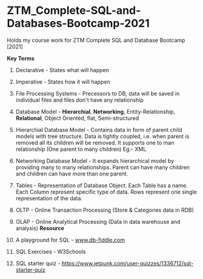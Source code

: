 # ZTM_Complete-SQL-and-Databases-Bootcamp-2021
Holds my course work for ZTM Complete SQL and Database Bootcamp [2021]


**Key Terms**
1. Declarative - States what will happen
2. Imperative - States how it will happen
3. File Processing Systems - Precessors to DB, data will be saved in individual files and files don't have any relationship 
4. Database Model - **Hierarchial**, **Networking**, Entity-Relationship, **Relational**, Object Oriented, flat, Semi-structured
5. Hierarchial Database Model - Contains data in form of parent child models with tree structure. Data is tightly coupled, i.e. when parent is removed all its children will be removed. It supports one to man relationship (One parent to many children) 
Eg:- XML
6. Networking Database Model - It expands hierarchical model by providing many to many relationships. Parent can have many children and children can have more than one parent.
7. Tables - Representation of Database Object. Each Table has a name. Each Column represent specific type of data. Rows represent one single representation of the data.
8. OLTP - Online Transaction Processing (Store & Categories data in RDB)
9. OLAP - Online Analytical Processing (Data in data warehouse and analysis)
**Resource**
 
1. A playground for SQL - www.db-fiddle.com
2. SQL Exercises - W3Schools
3. SQL starter quiz - https://www.jetpunk.com/user-quizzes/1336712/sql-starter-quiz












